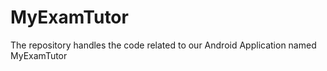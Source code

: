 MyExamTutor
===========

The repository handles the code related to our Android Application named MyExamTutor